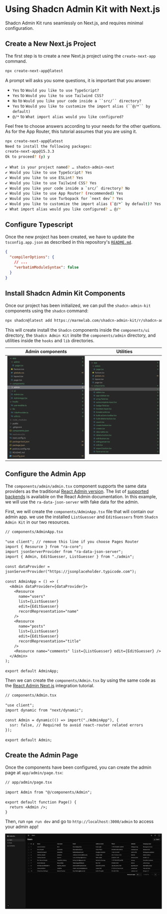 # Using Shadcn Admin Kit with Next.js

Shadcn Admin Kit runs seamlessly on Next.js, and requires minimal configuration.

## Create a New Next.js Project

The first step is to create a new Next.js project using the `create-next-app` command.

```bash
npx create-next-app@latest
```

A prompt will asks you some questions, it is important that you answer:

- `Yes` to `Would you like to use TypeScript?`
- `Yes` to `Would you like to use Tailwind CSS?`
- `No` to ` Would you like your code inside a ``src/`` directory? `
- `Yes` to ` Would you like to customize the import alias (``@/*`` by default) `
- `@/*` to `What import alias would you like configured?`

Feel free to choose answers according to your needs for the other quetions. As for the App Router, this tutorial assumes that you are using it.

```bash
npx create-next-app@latest
Need to install the following packages:
create-next-app@15.3.3
Ok to proceed? (y) y

✔ What is your project named? … shadcn-admin-next
✔ Would you like to use TypeScript? Yes
✔ Would you like to use ESLint? Yes
✔ Would you like to use Tailwind CSS? Yes
✔ Would you like your code inside a `src/` directory? No
✔ Would you like to use App Router? (recommended) Yes
✔ Would you like to use Turbopack for `next dev`? Yes
✔ Would you like to customize the import alias (`@/*` by default)? Yes
✔ What import alias would you like configured? … @/*
```

## Configure Typescript

Once the new project has been created, we have to update the `tsconfig.app.json` as described in this repository's [`README.md`](../README.md).

```json
{
  "compilerOptions": {
    // ...
    "verbatimModuleSyntax": false
  }
}
```

## Install Shadcn Admin Kit Components

Once our project has been initialized, we can pull the `shadcn-admin-kit` components using the `shadcn` command:

```bash
npx shadcn@latest add https://marmelab.com/shadcn-admin-kit/r/shadcn-admin-kit-base.json
```

This will create install the `Shadcn` components inside the `components/ui` directory, the `Shadcn Admin Kit` insite the `components/admin` directory, and utilities inside the `hooks` and `lib` directories.

| Admin components                                               | Utilities                                                     |
| -------------------------------------------------------------- | ------------------------------------------------------------- |
| ![](./images/shadcn-admin-kit-next/source-code-components.png) | ![](./images/shadcn-admin-kit-next/source-code-utilities.png) |

## Configure the Admin App

The `components/admin/admin.tsx` component supports the same data providers as the traditional [React Admin version](https://marmelab.com/react-admin/DataProviders.html). The list of [supported backends](https://marmelab.com/react-admin/DataProviderList.html) is available on the React Admin documentation. In this example, we will use the `ra-data-json-server` with fake data for the admin.

First, we will create the `components/AdminApp.tsx` file that will contain our admin app. we use the installed `ListGuesser` and `EditGuessers` from `Shadcn Admin Kit` in our two resources.

```tsx
// components/AdminApp.tsx

"use client"; // remove this line if you choose Pages Router
import { Resource } from "ra-core";
import jsonServerProvider from "ra-data-json-server";
import { Admin, EditGuesser, ListGuesser } from "./admin";

const dataProvider = jsonServerProvider("https://jsonplaceholder.typicode.com");

const AdminApp = () => (
  <Admin dataProvider={dataProvider}>
    <Resource
      name="users"
      list={ListGuesser}
      edit={EditGuesser}
      recordRepresentation="name"
    />
    <Resource
      name="posts"
      list={ListGuesser}
      edit={EditGuesser}
      recordRepresentation="title"
    />
    <Resource name="comments" list={ListGuesser} edit={EditGuesser} />
  </Admin>
);

export default AdminApp;
```

Then we can create the `components/Admin.tsx` by using the same code as the [React Admin Next.js](https://marmelab.com/react-admin/NextJs.html) integration tutorial.

```tsx
// components/Admin.tsx

"use client";
import dynamic from "next/dynamic";

const Admin = dynamic(() => import("./AdminApp"), {
  ssr: false, // Required to avoid react-router related errors
});

export default Admin;
```

## Create the Admin Page

Once the components have been configured, you can create the admin page at `app/admin/page.tsx`:

```tsx
// app/admin/page.tsx

import Admin from "@/components/Admin";

export default function Page() {
  return <Admin />;
}
```

Then, run `npm run dev` and go to `http://localhost:3000/admin` to access your admin app!

![](./images/shadcn-admin-kit-next/demo.png)

